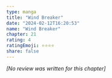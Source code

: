 ```yaml
---
type: manga
title: "Wind Breaker"
date: "2024-02-12T16:20:53"
name: "Wind Breaker"
chapter: 21
rating: 4
ratingEmoji: ⭐️⭐️⭐️⭐️
share: false
---
```


*[No review was written for this chapter]*
